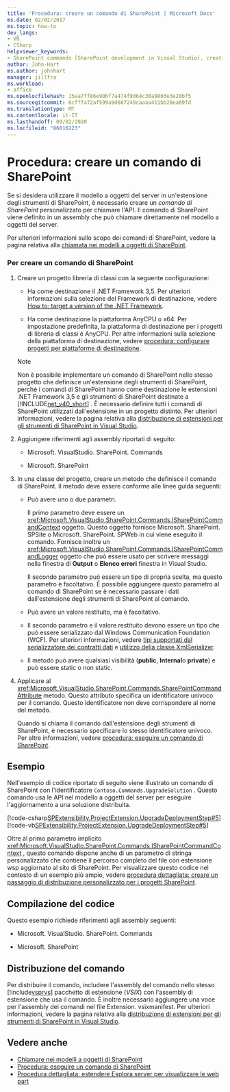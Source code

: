 ```yaml
---
title: 'Procedura: creare un comando di SharePoint | Microsoft Docs'
ms.date: 02/02/2017
ms.topic: how-to
dev_langs:
- VB
- CSharp
helpviewer_keywords:
- SharePoint commands [SharePoint development in Visual Studio], creating
author: John-Hart
ms.author: johnhart
manager: jillfra
ms.workload:
- office
ms.openlocfilehash: 15ea7ff86e90bf7a474f9d64c30a9803e3e20bf5
ms.sourcegitcommit: 6cfffa72af599a9d667249caaaa411bb28ea69fd
ms.translationtype: MT
ms.contentlocale: it-IT
ms.lasthandoff: 09/02/2020
ms.locfileid: "86016223"
---
```

# <a name="how-to-create-a-sharepoint-command"></a>Procedura: creare un comando di SharePoint
  Se si desidera utilizzare il modello a oggetti del server in un'estensione degli strumenti di SharePoint, è necessario creare un *comando di SharePoint* personalizzato per chiamare l'API. Il comando di SharePoint viene definito in un assembly che può chiamare direttamente nel modello a oggetti del server.

 Per ulteriori informazioni sullo scopo dei comandi di SharePoint, vedere la pagina relativa alla [chiamata nei modelli a oggetti di SharePoint](../sharepoint/calling-into-the-sharepoint-object-models.md).

### <a name="to-create-a-sharepoint-command"></a>Per creare un comando di SharePoint

1. Creare un progetto libreria di classi con la seguente configurazione:

    - Ha come destinazione il .NET Framework 3,5. Per ulteriori informazioni sulla selezione del Framework di destinazione, vedere [How to: target a version of the .NET Framework](../ide/visual-studio-multi-targeting-overview.md).

    - Ha come destinazione la piattaforma AnyCPU o x64. Per impostazione predefinita, la piattaforma di destinazione per i progetti di libreria di classi è AnyCPU. Per altre informazioni sulla selezione della piattaforma di destinazione, vedere [procedura: configurare progetti per piattaforme di destinazione](../ide/how-to-configure-projects-to-target-platforms.md).

    > [!NOTE]
    > Non è possibile implementare un comando di SharePoint nello stesso progetto che definisce un'estensione degli strumenti di SharePoint, perché i comandi di SharePoint hanno come destinazione le estensioni .NET Framework 3,5 e gli strumenti di SharePoint destinate a [!INCLUDE[net_v40_short](../sharepoint/includes/net-v40-short-md.md)] . È necessario definire tutti i comandi di SharePoint utilizzati dall'estensione in un progetto distinto. Per ulteriori informazioni, vedere la pagina relativa alla [distribuzione di estensioni per gli strumenti di SharePoint in Visual Studio](../sharepoint/deploying-extensions-for-the-sharepoint-tools-in-visual-studio.md).

2. Aggiungere riferimenti agli assembly riportati di seguito:

    - Microsoft. VisualStudio. SharePoint. Commands

    - Microsoft. SharePoint

3. In una classe del progetto, creare un metodo che definisce il comando di SharePoint. Il metodo deve essere conforme alle linee guida seguenti:

    - Può avere uno o due parametri.

         Il primo parametro deve essere un <xref:Microsoft.VisualStudio.SharePoint.Commands.ISharePointCommandContext> oggetto. Questo oggetto fornisce Microsoft. SharePoint. SPSite o Microsoft. SharePoint. SPWeb in cui viene eseguito il comando. Fornisce inoltre un <xref:Microsoft.VisualStudio.SharePoint.Commands.ISharePointCommandLogger> oggetto che può essere usato per scrivere messaggi nella finestra di **Output** o **Elenco errori** finestra in Visual Studio.

         Il secondo parametro può essere un tipo di propria scelta, ma questo parametro è facoltativo. È possibile aggiungere questo parametro al comando di SharePoint se è necessario passare i dati dall'estensione degli strumenti di SharePoint al comando.

    - Può avere un valore restituito, ma è facoltativo.

    - Il secondo parametro e il valore restituito devono essere un tipo che può essere serializzato dal Windows Communication Foundation (WCF). Per ulteriori informazioni, vedere [tipi supportati dal serializzatore dei contratti dati](/dotnet/framework/wcf/feature-details/types-supported-by-the-data-contract-serializer) e [utilizzo della classe XmlSerializer](/dotnet/framework/wcf/feature-details/using-the-xmlserializer-class).

    - Il metodo può avere qualsiasi visibilità (**public**, **Internal**o **private**) e può essere static o non static.

4. Applicare al <xref:Microsoft.VisualStudio.SharePoint.Commands.SharePointCommandAttribute> metodo. Questo attributo specifica un identificatore univoco per il comando. Questo identificatore non deve corrispondere al nome del metodo.

     Quando si chiama il comando dall'estensione degli strumenti di SharePoint, è necessario specificare lo stesso identificatore univoco. Per altre informazioni, vedere [procedura: eseguire un comando di SharePoint](../sharepoint/how-to-execute-a-sharepoint-command.md).

## <a name="example"></a>Esempio
 Nell'esempio di codice riportato di seguito viene illustrato un comando di SharePoint con l'identificatore `Contoso.Commands.UpgradeSolution` . Questo comando usa le API nel modello a oggetti del server per eseguire l'aggiornamento a una soluzione distribuita.

 [!code-csharp[SPExtensibility.ProjectExtension.UpgradeDeploymentStep#5](../sharepoint/codesnippet/CSharp/UpgradeDeploymentStep/SharePointCommands/Commands.cs#5)]
 [!code-vb[SPExtensibility.ProjectExtension.UpgradeDeploymentStep#5](../sharepoint/codesnippet/VisualBasic/upgradedeploymentstep/sharepointcommands/commands.vb#5)]

 Oltre al primo parametro implicito <xref:Microsoft.VisualStudio.SharePoint.Commands.ISharePointCommandContext> , questo comando dispone anche di un parametro di stringa personalizzato che contiene il percorso completo del file con estensione wsp aggiornato al sito di SharePoint. Per visualizzare questo codice nel contesto di un esempio più ampio, vedere [procedura dettagliata: creare un passaggio di distribuzione personalizzato per i progetti SharePoint](../sharepoint/walkthrough-creating-a-custom-deployment-step-for-sharepoint-projects.md).

## <a name="compiling-the-code"></a>Compilazione del codice
 Questo esempio richiede riferimenti agli assembly seguenti:

- Microsoft. VisualStudio. SharePoint. Commands

- Microsoft. SharePoint

## <a name="deploying-the-command"></a>Distribuzione del comando
 Per distribuire il comando, includere l'assembly del comando nello stesso [!include[vsprvs](../sharepoint/includes/vsprvs-md.md)] pacchetto di estensione (*VSIX*) con l'assembly di estensione che usa il comando. È inoltre necessario aggiungere una voce per l'assembly dei comandi nel file Extension. vsixmanifest. Per ulteriori informazioni, vedere la pagina relativa alla [distribuzione di estensioni per gli strumenti di SharePoint in Visual Studio](../sharepoint/deploying-extensions-for-the-sharepoint-tools-in-visual-studio.md).

## <a name="see-also"></a>Vedere anche
- [Chiamare nei modelli a oggetti di SharePoint](../sharepoint/calling-into-the-sharepoint-object-models.md)
- [Procedura: eseguire un comando di SharePoint](../sharepoint/how-to-execute-a-sharepoint-command.md)
- [Procedura dettagliata: estendere Esplora server per visualizzare le web part](../sharepoint/walkthrough-extending-server-explorer-to-display-web-parts.md)
